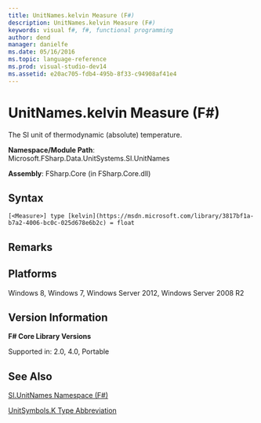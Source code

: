 ```yaml
---
title: UnitNames.kelvin Measure (F#)
description: UnitNames.kelvin Measure (F#)
keywords: visual f#, f#, functional programming
author: dend
manager: danielfe
ms.date: 05/16/2016
ms.topic: language-reference
ms.prod: visual-studio-dev14
ms.assetid: e20ac705-fdb4-495b-8f33-c94908af41e4 
---
```


# UnitNames.kelvin Measure (F#)

The SI unit of thermodynamic (absolute) temperature.

**Namespace/Module Path**: Microsoft.FSharp.Data.UnitSystems.SI.UnitNames

**Assembly**: FSharp.Core (in FSharp.Core.dll)


## Syntax

```
[<Measure>] type [kelvin](https://msdn.microsoft.com/library/3817bf1a-b7a2-4006-bc0c-025d678e6b2c) = float
```

## Remarks

## Platforms
Windows 8, Windows 7, Windows Server 2012, Windows Server 2008 R2


## Version Information
**F# Core Library Versions**

Supported in: 2.0, 4.0, Portable




## See Also
[SI.UnitNames Namespace &#40;F&#35;&#41;](SI.UnitNames-Namespace-%5BFSharp%5D.md)

[UnitSymbols.K Type Abbreviation](https://msdn.microsoft.com/library/86069195-87c9-4250-9064-e1d5f62fe8f9)

